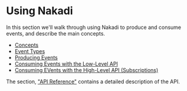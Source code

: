 # Using Nakadi

In this section we'll walk through using Nakadi to produce and consume events, and describe the main concepts. 

  - [Concepts](./using/concepts.html)
  - [Event Types](./using/event-types.html)
  - [Producing Events](./using/producing-events.html)
  - [Consuming Events with the Low-Level API](./using/consuming-events.html)
  - [Consuming EVents with the High-Level API (Subscriptions)](./using/consuming-events-hila.html)
  
The section, ["API Reference"](./api-spec-generated/overview.html) contains a detailed description of the API.
